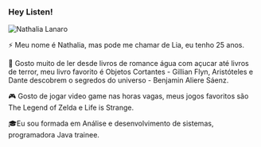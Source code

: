 ### Hey Listen!

<img src="https://komarev.com/ghpvc/?username=adrianoleitedasilva&label=Profile%20views&color=0e75b6&style=social" alt="Nathalia Lanaro" />


⚡ Meu nome é Nathalia, mas pode me chamar de Lia, eu tenho 25 anos.

:green_book: Gosto muito de ler desde livros de romance água com açucar até livros de terror, meu livro favorito é Objetos Cortantes - Gillian Flyn, Aristóteles e Dante descobrem o segredos do universo - Benjamin Aliere Sáenz.

:video_game: Gosto de jogar video game nas horas vagas, meus jogos favoritos são The Legend of Zelda e Life is Strange.

 :mortar_board:Eu sou formada em Análise e desenvolvimento de sistemas, programadora Java trainee.
<!--
**lialanaro/lialanaro** is a ✨ _special_ ✨ repository because its `README.md` (this file) appears on your GitHub profile.

Here are some ideas to get you started:

- 🔭 I’m currently working on ...
- 🌱 I’m currently learning ...
- 👯 I’m looking to collaborate on ...
- 🤔 I’m looking for help with ...
- 💬 Ask me about ...
- 📫 How to reach me: ...
- 😄 Pronouns: ...
- Fun fact: ...
-->
